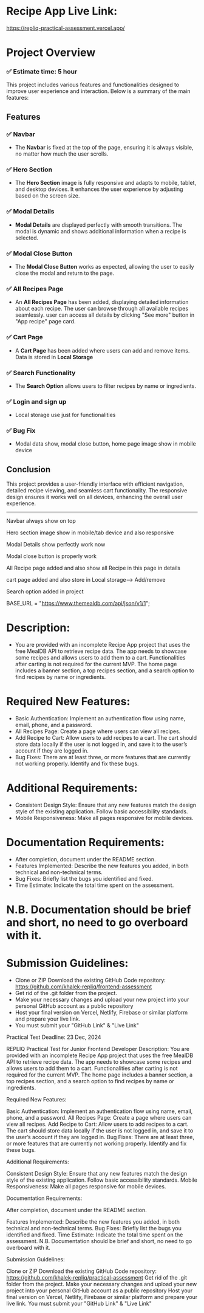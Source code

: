 # Recipe App Live Link: <br/>
https://repliq-practical-assessment.vercel.app/

# Project Overview

### ✅ Estimate time: 5 hour

This project includes various features and functionalities designed to improve user experience and interaction. Below is a summary of the main features:

## Features

### ✅ Navbar
- The **Navbar** is fixed at the top of the page, ensuring it is always visible, no matter how much the user scrolls.

### ✅ Hero Section
- The **Hero Section** image is fully responsive and adapts to mobile, tablet, and desktop devices. It enhances the user experience by adjusting based on the screen size.

### ✅ Modal Details
- **Modal Details** are displayed perfectly with smooth transitions. The modal is dynamic and shows additional information when a recipe is selected.

### ✅ Modal Close Button
- The **Modal Close Button** works as expected, allowing the user to easily close the modal and return to the page.

### ✅ All Recipes Page
- An **All Recipes Page** has been added, displaying detailed information about each recipe. The user can browse through all available recipes seamlessly. user can access all details by clicking "See more" button in "App recipe" page card.

### ✅ Cart Page
- A **Cart Page** has been added where users can add and remove items. Data is stored in **Local Storage**

### ✅ Search Functionality
- The **Search Option** allows users to filter recipes by name or ingredients.

### ✅ Login and sign up 
- Local storage use just for functionalities

### ✅ Bug Fix
- Modal data show, modal close button, home page image show in mobile device
  
## Conclusion
This project provides a user-friendly interface with efficient navigation, detailed recipe viewing, and seamless cart functionality. The responsive design ensures it works well on all devices, enhancing the overall user experience.

---

Navbar always show on top

Hero section image show in mobile/tab device and also responsive

Modal Details show perfectly work now

Modal close button is properly work

All Recipe page added and also show all Recipe in this page in details

cart page added and also store in Local storage--> Add/remove

Search option added in project



BASE_URL = "https://www.themealdb.com/api/json/v1/1";

# Description:

- You are provided with an incomplete Recipe App project that uses the free MealDB API to retrieve recipe data. The app needs to showcase some recipes and allows users to add them to a cart. Functionalities after carting is not required for the current MVP. The home page includes a banner section, a top recipes section, and a search option to find recipes by name or ingredients.

# Required New Features:

- Basic Authentication: Implement an authentication flow using name, email, phone, and a password.
- All Recipes Page: Create a page where users can view all recipes.
- Add Recipe to Cart: Allow users to add recipes to a cart. The cart should store data locally if the user is not logged in, and save it to the user’s account if they are logged in.
- Bug Fixes: There are at least three, or more features that are currently not working properly. Identify and fix these bugs.

# Additional Requirements:

- Consistent Design Style: Ensure that any new features match the design style of the existing application. Follow basic accessibility standards.
- Mobile Responsiveness: Make all pages responsive for mobile devices.

# Documentation Requirements:

- After completion, document under the README section.
- Features Implemented: Describe the new features you added, in both technical and non-technical terms.
- Bug Fixes: Briefly list the bugs you identified and fixed.
- Time Estimate: Indicate the total time spent on the assessment.

# N.B. Documentation should be brief and short, no need to go overboard with it.

# Submission Guidelines:

- Clone or ZIP Download the existing GitHub Code repository: https://github.com/khalek-repliq/frontend-assessment
- Get rid of the .git folder from the project.
- Make your necessary changes and upload your new project into your personal GitHub account as a public repository
- Host your final version on Vercel, Netlify, Firebase or similar platform and prepare your live link.
- You must submit your "GitHub Link" & "Live Link"







Practical Test
Deadline:
23 Dec, 2024

REPLIQ Practical Test for Junior Frontend Developer
Description:
You are provided with an incomplete Recipe App project that uses the free MealDB API to retrieve recipe data. The app needs to showcase some recipes and allows users to add them to a cart. Functionalities after carting is not required for the current MVP. The home page includes a banner section, a top recipes section, and a search option to find recipes by name or ingredients.



Required New Features:

Basic Authentication: Implement an authentication flow using name, email, phone, and a password.
All Recipes Page: Create a page where users can view all recipes.
Add Recipe to Cart: Allow users to add recipes to a cart. The cart should store data locally if the user is not logged in, and save it to the user’s account if they are logged in.
Bug Fixes: There are at least three, or more features that are currently not working properly. Identify and fix these bugs.


Additional Requirements:

Consistent Design Style: Ensure that any new features match the design style of the existing application. Follow basic accessibility standards. 
Mobile Responsiveness: Make all pages responsive for mobile devices.


Documentation Requirements: 

After completion, document under the README section. 

Features Implemented: Describe the new features you added, in both technical and non-technical terms.
Bug Fixes: Briefly list the bugs you identified and fixed.
Time Estimate: Indicate the total time spent on the assessment.
N.B. Documentation should be brief and short, no need to go overboard with it.



Submission Guidelines:

Clone or ZIP Download the existing GitHub Code repository:
https://github.com/khalek-repliq/practical-assessment 
Get rid of the .git folder from the project.
Make your necessary changes and upload your new project into your personal GitHub account as a public repository
Host your final version on Vercel, Netlify, Firebase or similar platform and prepare your live link.
You must submit your "GitHub Link" & "Live Link"
